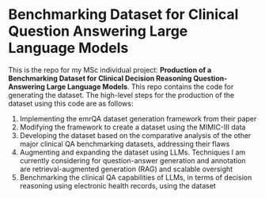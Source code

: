 # Benchmarking Dataset for Clinical Question Answering Large Language Models
This is the repo for my MSc individual project: **Production of a Benchmarking Dataset for Clinical Decision Reasoning Question-Answering Large Language Models**. This repo contains the code for generating the dataset. The high-level steps for the production of the dataset using this code are as follows:
1. Implementing the emrQA dataset generation framework from their paper
2. Modifying the framework to create a dataset using the MIMIC-III data
3. Developing the dataset based on the comparative analysis of the other major clinical QA benchmarking datasets, addressing their flaws
4. Augmenting and expanding the dataset using LLMs. Techniques I am currently considering for question-answer generation and annotation are retrieval-augmented generation (RAG) and scalable oversight
5. Benchmarking the clinical QA capabilities of LLMs, in terms of decision reasoning using electronic health records, using the dataset
